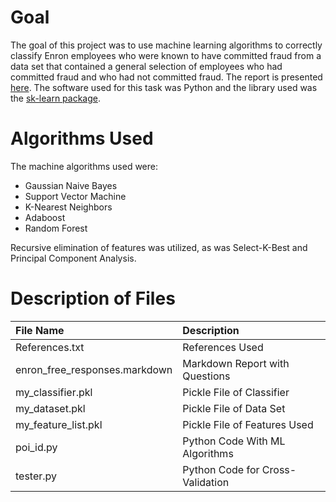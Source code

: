 # Goal
The goal of this project was to use machine learning algorithms to correctly classify Enron employees who were known to have committed fraud from a data set that contained a general selection of employees who had committed fraud and who had not committed fraud.  The report is presented [here](https://github.com/ondramie/machine-learning-python-enron-employees/blob/master/enron_free_responses.markdown).  The software used for this task was Python and the library used was the [sk-learn package](http://scikit-learn.org/stable/). 

# Algorithms Used
The machine algorithms used were: 

+ Gaussian Naive Bayes 
+ Support Vector Machine
+ K-Nearest Neighbors
+ Adaboost
+ Random Forest 

Recursive elimination of features was utilized, as was Select-K-Best and Principal Component Analysis. 

# Description of Files
File Name | Description
:--| :--
References.txt | References Used
enron_free_responses.markdown | Markdown Report with Questions
my_classifier.pkl | Pickle File of Classifier
my_dataset.pkl | Pickle File of Data Set 
my_feature_list.pkl | Pickle File of Features Used
poi_id.py | Python Code With ML Algorithms
tester.py | Python Code for Cross-Validation
